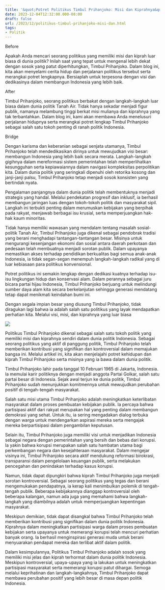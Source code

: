 ```yaml
---
title: '&quot;Potret Politikus Timbul Prihanjoko: Misi dan Kiprahnya&quot;'
date: 2023-12-04T12:32:00.000-08:00
draft: false
url: /2023/12/politikus-timbul-prihanjoko-misi-dan.html
tags: 
- Politik
---
```


  

Before

  

Apakah Anda mencari seorang politikus yang memiliki misi dan kiprah luar biasa di dunia politik? Inilah saat yang tepat untuk mengenal lebih dekat dengan sosok yang patut diperhitungkan, Timbul Prihanjoko. Dalam blog ini, kita akan menyelami cerita hidup dan perjalanan politikus tersebut serta merangkai potret lengkapnya. Bersiaplah untuk terpesona dengan visi dan dedikasinya dalam membangun Indonesia yang lebih baik.

  

After

  

Timbul Prihanjoko, seorang politikus berbakat dengan langkah-langkah luar biasa dalam dunia politik Tanah Air. Tidak hanya sekadar menjadi figur publik, namanya melambung tinggi berkat misi mulianya dan kiprahnya yang tak terbantahkan. Dalam blog ini, kami akan membawa Anda menelusuri perjalanan hidupnya serta merangkai potret lengkap Timbul Prihanjoko sebagai salah satu tokoh penting di ranah politik Indonesia.

  

Bridge

  

Dengan karisma dan keberanian sebagai senjata utamanya, Timbul Prihanjoko telah mendedikasikan dirinya untuk mewujudkan visi besar: membangun Indonesia yang lebih baik secara merata. Langkah-langkah gigihnya dalam mereformasi sistem pemerintahan telah memperlihatkan kesungguhan serta kepiawaiannya dalam navigasi kompleksitas perpolitikan kita. Dalam dunia politik yang seringkali dipenuhi oleh retorika kosong dan janji-janji palsu, Timbul Prihanjoko tetap menjadi sosok konsisten yang bertindak nyata.

  

Pengalaman panjangnya dalam dunia politik telah membentuknya menjadi strategis yang handal. Melalui pendekatan progresif dan inklusif, ia berhasil membangun jaringan luas dengan tokoh-tokoh politik dan masyarakat sipil. Langkah ini terbukti penting dalam merumuskan kebijakan yang berpihak pada rakyat, menjawab berbagai isu krusial, serta memperjuangkan hak-hak kaum minoritas.

  

Tidak hanya memiliki wawasan yang mendalam tentang masalah sosial-politik Tanah Air, Timbul Prihanjoko juga dikenal sebagai pendobrak tradisi yang berani menghadapi tantangan-tantangan besar. Misinya untuk mengurangi kesenjangan ekonomi dan sosial antara daerah perkotaan dan pedesaan telah membuatnya menjadi sorotan publik. Dalam upayanya memastikan akses terhadap pendidikan berkualitas bagi semua anak-anak Indonesia, ia tidak segan-segan menempuh langkah-langkah radikal yang di luar kebiasaan para politikus konvensional.

  

Potret politikus ini semakin lengkap dengan dedikasi kuatnya terhadap isu-isu lingkungan hidup dan konservasi alam. Dalam perannya sebagai juru bicara partai hijau Indonesia, Timbul Prihanjoko berjuang untuk melindungi sumber daya alam kita secara berkelanjutan sehingga generasi mendatang tetap dapat menikmati keindahan bumi ini.

  

Dengan segala impian besar yang diusung Timbul Prihanjoko, tidak diragukan lagi bahwa ia adalah salah satu politikus yang layak mendapatkan perhatian kita. Melalui visi, misi, dan kiprahnya yang luar biasa

  

![](https://i1.wp.com/risetcdn.jatimtimes.com/images/2021/09/01/Timbul-Prihanjoko-Foto-WartaBromo-Pbd26b09d6031ffd3.md.jpg?quality=50)

  

Politikus Timbul Prihanjoko dikenal sebagai salah satu tokoh politik yang memiliki misi dan kiprahnya sendiri dalam dunia politik Indonesia. Sebagai seorang politikus yang aktif di panggung politik, Timbul Prihanjoko telah memberikan kontribusi yang signifikan dan kontroversial dalam memajukan bangsa ini. Melalui artikel ini, kita akan menjelajahi potret kehidupan dan kiprah Timbul Prihanjoko serta misinya yang ia bawa dalam dunia politik.

  

Timbul Prihanjoko lahir pada tanggal 10 Februari 1965 di Jakarta, Indonesia. Ia memulai karir politiknya dengan menjadi anggota Partai Golkar, salah satu partai besar di Indonesia. Sejak awal terjun ke dunia politik, Timbul Prihanjoko sudah menunjukkan komitmennya untuk mewujudkan perubahan positif di tengah-tengah masyarakat.

  

Salah satu misi utama Timbul Prihanjoko adalah meningkatkan keterlibatan masyarakat dalam proses pembuatan kebijakan publik. Ia percaya bahwa partisipasi aktif dari rakyat merupakan hal yang penting dalam membangun demokrasi yang sehat. Untuk itu, ia sering mengadakan dialog terbuka dengan warga untuk mendengarkan aspirasi mereka serta mengajak mereka berpartisipasi dalam pengambilan keputusan.

  

Selain itu, Timbul Prihanjoko juga memiliki visi untuk menjadikan Indonesia sebagai negara dengan pemerintahan yang bersih dan bebas dari korupsi. Ia yakin bahwa korupsi merupakan salah satu hambatan utama bagi perkembangan negara dan kesejahteraan masyarakat. Dalam mengejar visinya ini, Timbul Prihanjoko secara aktif mendukung reformasi birokrasi, transparansi dalam pengelolaan keuangan publik, serta melakukan pencegahan dan penindakan terhadap kasus korupsi.

  

Namun, tidak dapat dipungkiri bahwa kiprah Timbul Prihanjoko juga menjadi sorotan kontroversial. Sebagai seorang politikus yang tegas dan berani mengemukakan pendapatnya, ia kerap kali menimbulkan polemik di tengah-tengah publik. Beberapa kebijakannya dianggap kontroversial oleh beberapa kalangan, namun ada juga yang memahami bahwa langkah-langkah yang diambilnya adalah untuk memperjuangkan kepentingan masyarakat.

  

Meskipun demikian, tidak dapat disangkal bahwa Timbul Prihanjoko telah memberikan kontribusi yang signifikan dalam dunia politik Indonesia. Kiprahnya dalam meningkatkan partisipasi warga dalam proses pembuatan kebijakan serta upayanya untuk memerangi korupsi telah mencuri perhatian banyak orang. Ia berhasil menginspirasi generasi muda untuk berani menyuarakan pendapat mereka dan terlibat aktif dalam politik.

  

Dalam kesimpulannya, Politikus Timbul Prihanjoko adalah sosok yang memiliki misi jelas dan kiprah terhormat dalam dunia politik Indonesia. Meskipun kontroversial, upaya-upaya yang ia lakukan untuk meningkatkan partisipasi masyarakat serta memerangi korupsi patut dihargai. Semoga melalui keprihatinan dan langkah-langkahnya, Timbul Prihanjoko dapat membawa perubahan positif yang lebih besar di masa depan politik Indonesia.
